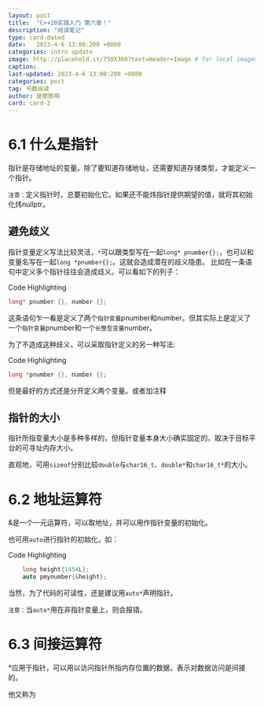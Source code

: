 ```yaml
---
layout: post
title:  "C++20实践入门 第六章！"
description: "阅读笔记"
type: card-dated
date:   2023-4-6 13:00:200 +0800
categories: intro update
image: http://placehold.it/750X300?text=Header+Image # for local images, place in /assets/img/posts/
caption:
last-updated: 2023-4-6 13:00:200 +0800
categories: post
tag: 书籍阅读
author: 是憨憨啊
card: card-2
---
```

# 6.1 什么是指针

指针是存储地址的变量。除了要知道存储地址，还需要知道存储类型，才能定义一个指针。

`注意：`定义指针时，总要初始化它。如果还不能炜指针提供期望的值，就将其初始化炜nullptr。

## 避免歧义

指针变量定义写法比较灵活，`*`可以跟类型写在一起`long* pnumber{};`，也可以和变量名写在一起`long *pnumber{};`。这就会造成潜在的歧义隐患。
比如在一条语句中定义多个指针往往会造成歧义。可以看如下的列子：

Code Highlighting
```cpp
long* pnumber {}, number {};
```

这条语句乍一看是定义了两个`指针变量`pnumber和number。但其实际上是定义了一个`指针变量`pnumber和一个`长整型变量`number。

为了不造成这种歧义，可以采取指针定义的另一种写法:

Code Highlighting
```cpp
long *pnumber {}, number {};
```

但是最好的方式还是分开定义两个变量。或者加注释

## 指针的大小

指针所指变量大小是多种多样的，但指针变量本身大小确实固定的，取决于目标平台的可寻址内存大小。

直观地，可用`sizeof`分别比较`double`与`char16_t`、`double*`和`char16_t*`的大小。

# 6.2 地址运算符

&是一个一元运算符，可以取地址，并可以用作指针变量的初始化。

也可用`auto`进行指针的初始化，如：

Code Highlighting
```cpp
    long height{1454L};
    auto pmynumber{&height};
```

当然，为了代码的可读性，还是建议用`auto*`声明指针。

`注意：`当`auto*`用在非指针变量上，则会报错。

# 6.3 间接运算符
*应用于指针，可以用以访问指针所指内存位置的数据，表示对数据访问是间接的。

他又称为